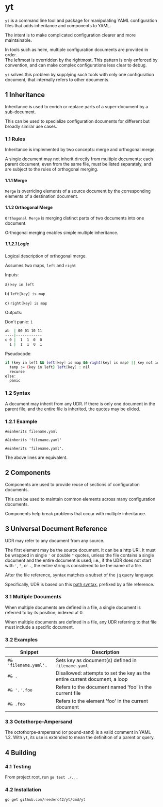 # yt

`yt` is a command line tool and package for manipulating YAML configuration 
files that adds inheritance and components to YAML.

The intent is to make complicated configuration clearer and more maintainable.

In tools such as helm, multiple configuration documents are provided in order.\
The leftmost is overridden by the rightmost. This pattern is only enforced by
convention, and can make complex configurations less clear to debug.

`yt` solves this problem by supplying such tools with only one configuration
document, that internally refers to other documents.

## 1 Inheritance

Inheritance is used to enrich or replace parts of a super-document by a
sub-document.

This can be used to specialize configuration documents for different but broadly
similar use cases.

### 1.1 Rules

Inheritance is implemented by two concepts: merge and orthogonal merge.

A single document may not inherit directly from multiple documents: each parent
document, even from the same file, must be listed separately, and are subject to
the rules of orthogonal merging.

#### 1.1.1 Merge

`Merge` is overriding elements of a source document by the corresponding
elements of a destination document.

#### 1.1.2 Orthogonal Merge

`Orthogonal Merge` is merging distinct parts of two documents into one document.

Orthogonal merging enables simple multiple inheritance.

##### 1.1.2.1 Logic

Logical description of orthogonal merge.

Assumes two maps, `left` and `right`

Inputs:

a) `key in left`

b) `left[key] is map`

c) `right[key] is map`

Outputs:

Don't panic: `1`

```bash
ab  | 00 01 10 11
----|------------
c 0 |  1  1  0  0
  1 |  1  1  0  1
```

Pseudocode:

```bash
if (key in left && left[key] is map && right[key] is map) || key not in left:
  temp := (key in left) left[key] : nil
  recurse
else:
  panic
```

### 1.2 Syntax

A document may inherit from any UDR. If there is only one document in the parent
file, and the entire file is inherited, the quotes may be elided. 

### 1.2.1 Example

`#&inherits filename.yaml`

`#&inherits 'filename.yaml'`

`#&inherits 'filename.yaml'.`

The above lines are equivalent.

## 2 Components

Components are used to provide reuse of sections of configuration documents.

This can be used to maintain common elements across many configuration
documents.

Components help break problems that occur with multiple inheritance.

## 3 Universal Document Reference

UDR may refer to any document from any source.

The first element may be the source document. It can be a http URI. It must be
wrapped in single `'` or double `"` quotes, unless the file contains a single
document and the entire document is used; i.e., if the UDR does not start with 
`'`, `"`, or `.`, the entire string is considered to be the name of a file. 

After the file reference, syntax matches a subset of the `jq` query language.

Specifically, UDR is based on this [path syntax](https://github.com/tidwall/gjson#path-syntax),
prefixed by a file reference.

### 3.1 Multiple Documents

When multiple documents are defined in a file, a single document is referred to
by its position, indexed at 0.

When multiple documents are defined in a file, any UDR referring to that file
must include a specific document.

### 3.2 Examples

| Snippet | Description |
|---|---|
| `#& 'filename.yaml'.` | Sets key as document(s) defined in `filename.yaml` |
| `#& .` | Disallowed: attempts to set the key as the entire current document, a loop |
| `#& '.'.foo` | Refers to the document named 'foo' in the current file |
| `#& .foo` | Refers to the element 'foo' in the current document |

### 3.3 Octothorpe-Ampersand

The octothorpe-ampersand (or pound-sand) is a valid comment in YAML 1.2. With 
`yt`, its use is extended to mean the definition of a parent or query.

## 4 Building

### 4.1 Testing

From project root, run `go test ./...`

### 4.2 Installation

`go get github.com/reederc42/yt/cmd/yt`
